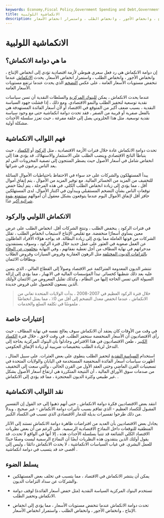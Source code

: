 ```yaml
---
keywords: Economy,Fiscal Policy,Government Spending and Debt,Government Spending
title: الانكماشية اللولبية
description: إن دوامة الانكماش هي رد فعل سعري هبوطي لأزمة اقتصادية تؤدي إلى انخفاض الإنتاج ، وانخفاض الأجور ، وانخفاض الطلب ، واستمرار انخفاض الأسعار.
---
```


# الانكماشية اللولبية
## ما هي دوامة الانكماش؟

إن دوامة الانكماش هي رد فعل سعري هبوطي لأزمة اقتصادية تؤدي إلى انخفاض الإنتاج ، وانخفاض الأجور ، وانخفاض الطلب ، واستمرار انخفاض الأسعار. يحدث [الانكماش](/deflation) عندما تنخفض مستويات الأسعار العامة ، على عكس [التضخم](/inflation) الذي يحدث عندما ترتفع مستويات الأسعار العامة.

عندما يحدث الانكماش ، يمكن [للبنوك المركزية](/centralbank) والسلطات النقدية أن تسن سياسات نقدية توسعية لتحفيز الطلب والنمو الاقتصادي. ومع ذلك ، إذا فشلت جهود السياسة النقدية ، بسبب ضعف أكبر من المتوقع في الاقتصاد أو لأن أسعار الفائدة المستهدفة هي بالفعل صفرية أو قريبة من الصفر ، فقد تحدث دوامة انكماشية حتى مع وجود سياسة نقدية توسعية. مثل هذا الحلزوني يصل إلى حلقة مفرغة ، حيث تعزز سلسلة الأحداث مشكلة أولية.

## فهم اللوالب الانكماشية

تحدث دوامة الانكماش عادة خلال فترات الأزمة الاقتصادية ، مثل [الركود](/recession) أو [الكساد](/depression) ، حيث يتباطأ الناتج الاقتصادي وينضب الطلب على الاستثمار والاستهلاك. قد يؤدي هذا إلى انخفاض شامل في أسعار الأصول حيث يضطر المنتجون إلى تصفية المخزونات التي لم يعد الناس يرغبون في شرائها.

يبدأ المستهلكون والشركات على حد سواء في الاحتفاظ باحتياطيات الأموال السائلة للتخفيف من المزيد من الخسائر المالية. مع توفير المزيد من الأموال ، يتم إنفاق أموال أقل ، مما يؤدي إلى زيادة انخفاض الطلب الكلي. في هذه المرحلة ، يتم أيضًا خفض توقعات الناس بشأن التضخم المستقبلي ويبدأون في اكتناز الأموال. لدى المستهلكين حافز أقل لإنفاق الأموال اليوم عندما يتوقعون بشكل معقول أن أموالهم [ستتمتع بقوة شرائية أكبر](/purchasingpower) غدًا.

## الانكماش اللولبي والركود

في فترات الركود ، ينخفض الطلب ، وتنتج الشركات أقل. انخفاض الطلب على عرض معين يساوي أسعارًا منخفضة. مع تقليص الإنتاج لاستيعاب انخفاض الطلب ، تقلل الشركات من قوتها العاملة مما يؤدي إلى زيادة البطالة. قد يواجه هؤلاء الأفراد العاطلون عن العمل صعوبة في العثور على عمل جديد خلال فترة الركود ، وسوف يستنفدون مدخراتهم في نهاية المطاف من أجل تغطية نفقاتهم ، وفي النهاية [يتخلفون عن الوفاء بالتزامات الديون المختلفة](/default2) مثل الرهون العقارية وقروض السيارات وقروض الطلاب وبطاقات الائتمان.

تنتشر الديون المعدومة المتراكمة عبر الاقتصاد وصولاً إلى القطاع المالي ، الذي يتعين عليه بعد ذلك شطبها كخسائر. تبدأ المؤسسات المالية في الانهيار ، مما يؤدي إلى إزالة السيولة التي تمس الحاجة إليها من النظام ، وكذلك تقليل المعروض من الائتمان لأولئك الذين يسعون للحصول على قروض جديدة.

> خلال فترة الركود العظيم في 2007-2008 ، بدأت الولايات المتحدة تعاني من الانكماش ، عندما انخفض معدل التضخم إلى أقل من 0٪ ، مما يمثل انخفاضًا ملموسًا في تكلفة السلع والخدمات .

>

## إعتبارات خاصة

في وقت من الأوقات كان يعتقد أن الانكماش سوف يعالج نفسه في نهاية المطاف ، حيث رأى الاقتصاديون أن الأسعار المنخفضة ستحفز الطلب. في وقت لاحق ، خلال فترة [الكساد الكبير](/great_depression) ، طعن الاقتصاديون في هذا الافتراض وجادلوا بأن البنوك المركزية بحاجة إلى التدخل لزيادة الطلب بتخفيضات ضريبية أو زيادة الإنفاق الحكومي.

استخدام [السياسة النقدية](/monetarypolicy) لتحفيز الطلب ينطوي على بعض العثرات. على سبيل المثال ، أظهرت سياسات أسعار الفائدة المنخفضة المستخدمة في اليابان والولايات المتحدة في تسعينيات القرن الماضي وحتى العقد الأول من القرن الحالي ، والتي سعت إلى التخفيف من صدمات سوق الأوراق المالية ، أن النتيجة المتكررة هي ارتفاع أسعار الأصول بشكل غير طبيعي وكثرة الديون المحتجزة ، مما قد يؤدي إلى الانكماش. .

## نقد اللوالب الانكماشية

انتقد بعض الاقتصاديين فكرة دوامة الانكماش ، حتى أنهم ذهبوا إلى حد القول إن التفسير المقبول للكساد العظيم - الذي تفاقم بسبب تأثيرات دوامة الانكماش - غير صحيح ، وبدلاً من ذلك طرحوا تفسيرات بديلة للدمار الاقتصادي الذي تسبب في الكساد الكبير.

يجادل بعض الاقتصاديين بأن العديد من افتراضات ظاهرة دوامة الانكماش تستند إلى الآثار المنطقية للتوقعات داخل النماذج الاقتصادية الرسمية. على الرغم من أن بعض نظريات الاقتصاد الكلي الشائعة قد تتنبأ بسلسلة الأحداث هذه ، إلا أنها في الواقع لا تحدث. قد يقول أولئك الذين ينتقدون هذه النظريات أيضًا أن النماذج الرسمية ليست وصفًا جيدًا للعمل البشري. في غياب السياسات الانكماشية ، لا يحدث الانكماش دائمًا ، وليس إلى أقصى حد قد يتسبب في دوامة انكماشية .

## يسلط الضوء

- يمكن أن ينتشر الانكماش في الاقتصاد ، مما يتسبب في تخلف بعض المستهلكين والشركات عن سداد التزامات الديون.

- تستخدم البنوك المركزية السياسة النقدية (مثل خفض أسعار الفائدة) لوقف دوامة الانكماش وتحفيز الطلب.

- تحدث دوامة الانكماش عندما تنخفض مستويات الأسعار ، مما يؤدي إلى انخفاض الإنتاج ، وانخفاض الأجور ، وانخفاض الطلب ، واستمرار انخفاض الأسعار.

